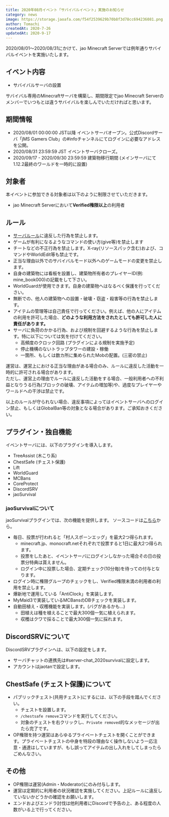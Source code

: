 ```yaml
---
title: 2020年08月イベント「サバイバルイベント」実施のお知らせ
category: news
image: https://storage.jaoafa.com/f54f2539629b70b8f3d78cc694236081.png
author: Tomachi
createdAt: 2020-7-26
updatedAt: 2020-9-17
---
```


2020/08/01〜2020/08/31にかけて、jao Minecraft Serverでは例年通りサバイバルイベントを実施いたします。

## イベント内容

- サバイバルサーバの設置

サバイバル専用のMinecraftサーバを構築し、期間限定でjao Minecraft Serverのメンバーでいつもとは違うサバイバルを楽しんでいただければと思います。

## 期間情報

- 2020/08/01 00:00:00 JST以降 イベントサーバオープン。公式Discordサーバ「jMS Gamers Club」の#infoチャンネルにてログインに必要なアドレスを公開。
- 2020/08/31 23:59:59 JST イベントサーバクローズ。
- 2020/09/17 - 2020/09/30 23:59:59 建築物移行期間 (メインサーバにて1.12.2最終のワールドを一時的に設置)

## 対象者

本イベントに参加できる対象者は以下のように制限させていただきます。

- jao Minecraft Serverにおいて**Verified権限以上**の利用者

## ルール

- [サーバルール](/rule)に違反した行為を禁止します。
- ゲームが有利になるようなコマンドの使い方(give等)を禁止します
- チートなどの不正行為を禁止します。X-ray(リソースパック含む)および、コマンドやWorldEdit等も禁止です。
- 正当な理由以外でのサバイバルモード以外へのゲームモードの変更を禁止します。
- 自身の建築物には看板を設置し、建築物所有者のプレイヤーID(例: mine_book000)の記載をして下さい。
- WorldGuardが使用できます。自身の建築物へはなるべく保護を行ってください。
- 無断での、他人の建築物への設置・破壊・窃盗・殺害等の行為を禁止します。
- アイテムの管理等は自己責任で行ってください。例えば、他の人にアイテムの利用を許可した場合、**どのような利用方法をされたとしても許可した人に責任があります。**
- サーバに負荷のかかる行為、および規制を回避するような行為を禁止します。特に以下については気を付けてください。
  - 高頻度のクロック回路 (プラグインによる規制を実施予定)
  - 停止機構のないトラップタワーの建設・稼働
  - 一箇所、もしくは数カ所に集められたMobの配置。(三密の禁止)

運営は、運営上における正当な理由がある場合のみ、ルールに違反した活動を一時的に許可される場合があります。  
ただし、運営上の理由でルールに違反した活動をする場合、一般利用者への不利益となりうる行為(ブロックの破壊、アイテムの増加等)や、過度なプレイヤーやワールドへの干渉は禁止です。

以上のルールが守られない場合、違反事項によってはイベントサーバへのログイン禁止、もしくはGlobalBan等の対象となる場合があります。ご承知おきください。

## プラグイン・独自機能

イベントサーバには、以下のプラグインを導入します。

- TreeAssist (木こり系)
- ChestSafe (チェスト保護)
- Lift
- WorldGuard
- MCBans
- CoreProtect
- DiscordSRV
- jaoSurvival

### jaoSurvivalについて

jaoSurvivalプラグインでは、次の機能を提供します。
ソースコードは[こちら](https://github.com/jaoafa/jaoSurvival)から。

- 毎日、投票が行われると「村人スポーンエッグ」を最大2つ得られます。
  - minecraft.jp、monocraft.netそれぞれで投票すると1日に最大2つ得られます。
  - 投票をしたあと、イベントサーバにログインしなかった場合その日の投票分特典は貰えません。
  - ログイン中に投票した場合、定期チェック(10分毎)を待っての付与となります。
- ログイン時に権限グループのチェックをし、Verified権限未満の利用者の利用を禁止します。
- 爆新地で運用している「AntiClock」を実装します。
- MyMaid3で実装しているMCBansのDBチェックを実装します。
- 自動田植え・収穫機能を実装します。(バグがあるかも…)
  - 田植えは種を植えることで最大300個一気に植えられます。
  - 収穫はクワで採ることで最大300個一気に採れます。

## DiscordSRVについて

DiscordSRVプラグインへは、以下の設定をします。

- サーバチャットの連携先は#server-chat_2020survivalに設定します。
- アカウントはjaotanで設定します。

## ChestSafe (チェスト保護)について

- パブリックチェスト(共用チェスト)にするには、以下の手段を踏んでください。
  - チェストを設置します。
  - `/chestsafe remove`コマンドを実行してください。
  - 対象のチェストを右クリックし、`Private removed`的なメッセージが出たら完了です。
- OP権限を持つ運営はあらゆるプライベートチェストを開くことができます。プライベートチェストの中身を特段の理由なく操作しないよう一応注意・通達はしていますが、もし誤ってアイテムの出し入れをしてしまったらごめんなさい。

## その他

- OP権限は運営(Admin・Moderator)にのみ付与します。
- 運営は定期的に利用者の状況確認を実施してください。上記ルールに違反していないかどうかの確認をお願いします。
- エンドおよびエンドラ討伐は他利用者にDiscordで予告の上、ある程度の人数がいる上で行ってください。
